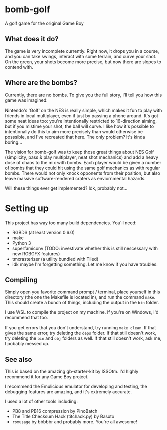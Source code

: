 # bomb-golf

A golf game for the original Game Boy

## What does it do?

The game is very incomplete currently. Right now, it drops you in a course, and you can take swings, interact with some terrain, and curve your shot. On the green, your shots become more precise, but now there are slopes to contend with.

## Where are the bombs?
Currently, there are no bombs. To give you the full story, I'll tell you how this game was imagined:

Nintendo's 'Golf' on the NES is really simple, which makes it fun to play with friends in local multiplayer, even if just by passing a phone around. It's got some neat ideas too: you're intentionally restricted to 16-direction aiming, but if you mistime your shot, the ball will curve. I like how it's possible to intentionally do this to aim more precisely than would otherwise be posssible, and I've recreated that here. The only problem? It's kinda boring... 

The vision for bomb-golf was to keep those great things about NES Golf (simplicity, pass & play multiplayer, neat shot mechanics) and add a heavy dose of chaos to the mix with bombs. Each player would be given a number of bombs that they could hit using the same golf mechanics as with regular bombs. There would not only knock opponents from their position, but also leave massive software-rendered craters as enviornmental hazards.

Will these things ever get implemented? Idk, probably not...

# Setting up

This project has way too many build dependencies. You'll need:
 - RGBDS (at least version 0.6.0)
 - make
 - Python 3
 - superfamiconv (TODO: investivate whether this is still nescessary with new RGBGFX features)
 - tmxrasterizer (a utility bundled with Tiled)
 - idk maybe I'm forgetting something. Let me know if you have troubles.


## Compiling

Simply open you favorite command prompt / terminal, place yourself in this directory (the one the Makefile is located in), and run the command `make`. This should create a bunch of things, including the output in the `bin` folder.

I use WSL to compile the project on my machine. If you're on Windows, I'd recommend that too.

If you get errors that you don't understand, try running `make clean`. If that gives the same error, try deleting the `deps` folder. If that still doesn't work, try deleting the `bin` and `obj` folders as well. If that still doesn't work, ask me, I pobably messed up.

## See also
This is based on the amazing gb-starter-kit by ISSOtm. I'd highly recommend it for any Game Boy project.

I recommend the Emulicious emulator for developing and testing, the debugging features are amazing, and it's extremely accurate.

I used a lot of other tools including:
 - PB8 and PB16 compression by PinoBatch
 - The Title Checksum Hack (titchack.py) by Basxto
 - `romusage` by bbbbbr
 and probably more. You're all awesome!